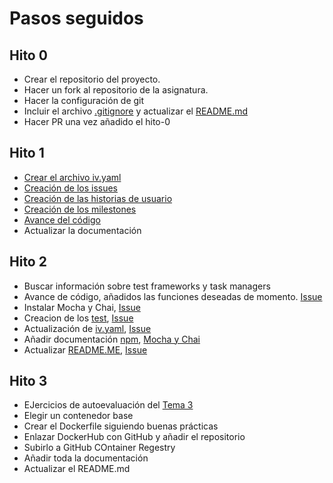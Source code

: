# Pasos seguidos

## Hito 0

- Crear el repositorio del proyecto.
- Hacer un fork al repositorio de la asignatura.
- Hacer la configuración de git
- Incluir el archivo [.gitignore](./.gitignore) y actualizar el [README.md](./README.md)
- Hacer PR una vez añadido el hito-0

## Hito 1

- [Crear el archivo iv.yaml](./iv.yaml)
- [Creación de los issues](https://github.com/miguelfdez99/MyOutlet/issues?q=is%3Aissue+is%3Aclosed)
- [Creación de las historias de usuario](https://github.com/miguelfdez99/MyOutlet/issues?q=is%3Aopen+is%3Aissue+label%3Auser-stories)
- [Creación de los milestones](https://github.com/miguelfdez99/MyOutlet/milestones)
- [Avance del código](https://github.com/miguelfdez99/MyOutlet/tree/master/src) 
- Actualizar la documentación

## Hito 2

- Buscar información sobre test frameworks y task managers
- Avance de código, añadidos las funciones deseadas de momento. [Issue](https://github.com/miguelfdez99/MyOutlet/issues/8)
- Instalar Mocha y Chai, [Issue](https://github.com/miguelfdez99/MyOutlet/issues/11)
- Creacion de los [test](https://github.com/miguelfdez99/MyOutlet/tree/master/test), [Issue](https://github.com/miguelfdez99/MyOutlet/issues/12)
- Actualización de [iv.yaml](https://github.com/miguelfdez99/MyOutlet/blob/master/iv.yaml), [Issue](https://github.com/miguelfdez99/MyOutlet/issues/13)
- Añadir documentación [npm](https://miguelfdez99.github.io/MyOutlet/tools), [Mocha y Chai](https://miguelfdez99.github.io/MyOutlet/mocha_chai)
- Actualizar [README.ME](https://github.com/miguelfdez99/MyOutlet/blob/master/README.md), [Issue](https://github.com/miguelfdez99/MyOutlet/issues/14)

## Hito 3
- EJercicios de autoevaluación del [Tema 3](https://github.com/miguelfdez99/Ejercicios-IV/blob/main/docs/contenedores.md)
- Elegir un contenedor base
- Crear el Dockerfile siguiendo buenas prácticas
- Enlazar DockerHub con GitHub y añadir el repositorio
- Subirlo a GitHub COntainer Regestry
- Añadir toda la documentación
- Actualizar el README.md
